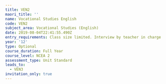 ```yaml
---
title: VEN2
maori_title: ''
name: Vocational Studies English
code: VEN2
subject_area: Vocational Studies (English)
date: 2019-08-04T22:41:55.490Z
entry_requirements: Class size limited. Interview by teacher in charge required.
year: '12'
type: Optional
course_duration: Full Year
course_level: NCEA 2
assessment_type: Unit Standard
leads_to:
  - VEN3
invitation_only: true
---
```


